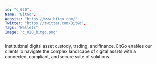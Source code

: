 ```yaml
--- 
id: "c_020", 
Name: "BitGo", 
Website: "https://www.bitgo.com/", 
Twitter: "https://twitter.com/BitGo", 
Tags: "Wallets", 
Image: "c_020_bitgo.png" 
--- 
```

<!--lang:en--> 
Institutional digital asset custody, trading, and finance. BitGo enables our clients to navigate the complex landscape of digital assets with a connected, compliant, and secure suite of solutions.
<!--lang:es--] 
Custodia, comercio y finanzas de activos digitales institucionales. BitGo permite a nuestros clientes navegar por el complejo panorama de los activos digitales con un conjunto de soluciones conectadas, compatibles y seguras.
<!--lang:de--] 
Verwahrung, Handel und Finanzen für institutionelle digitale Vermögenswerte. BitGo ermöglicht unseren Kunden, sich mit einer vernetzten, konformen und sicheren Lösungssuite in der komplexen Landschaft digitaler Assets zurechtzufinden.
<!--lang:fr--] 
Conservation, négociation et finance d'actifs numériques institutionnels. BitGo permet à nos clients de naviguer dans le paysage complexe des actifs numériques avec une suite de solutions connectées, conformes et sécurisées.
<!--lang:pl--] 
Instytucjonalne przechowywanie aktywów cyfrowych, handel i finanse. BitGo umożliwia naszym klientom poruszanie się po złożonym krajobrazie zasobów cyfrowych za pomocą połączonego, zgodnego i bezpiecznego pakietu rozwiązań.
<!--lang:uk--] 
Інституційне зберігання цифрових активів, торгівля та фінанси. BitGo дозволяє нашим клієнтам орієнтуватися в складному ландшафті цифрових активів за допомогою підключеного, сумісного та безпечного набору рішень.
[!--lang:*--> 
